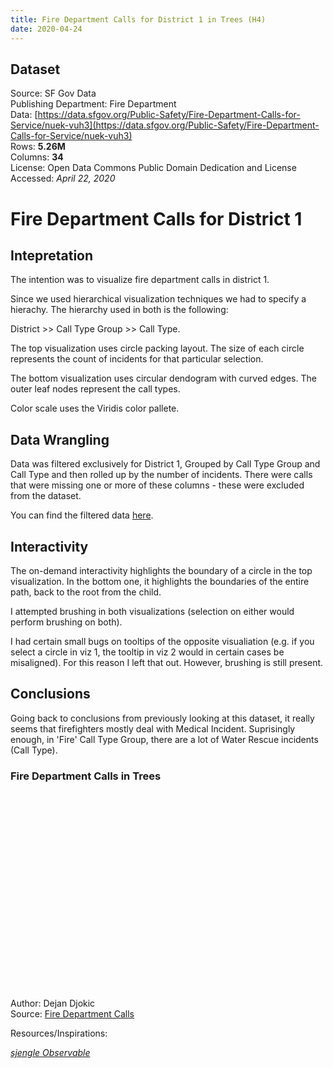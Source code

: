 ```yaml
---
title: Fire Department Calls for District 1 in Trees (H4)
date: 2020-04-24
---
```


## Dataset

Source: SF Gov Data<br>
Publishing Department: Fire Department<br>
Data: [https://data.sfgov.org/Public-Safety/Fire-Department-Calls-for-Service/nuek-vuh3](https://data.sfgov.org/Public-Safety/Fire-Department-Calls-for-Service/nuek-vuh3)<br>
Rows: **5.26M**<br>
Columns: **34**<br>
License: Open Data Commons Public Domain Dedication and License<br>
Accessed: _April 22, 2020_<br>

# Fire Department Calls for District 1

## Intepretation

The intention was to visualize fire department calls in district 1.

Since we used hierarchical visualization techniques we had to specify a hierachy. The hierarchy used in both is the following: 

District >> Call Type Group >> Call Type.

The top visualization uses circle packing layout. The size of each circle represents the count of incidents for that particular selection.

The bottom visualization uses circular dendogram with curved edges. The outer leaf nodes represent the call types.

Color scale uses the Viridis color pallete.

## Data Wrangling

Data was filtered exclusively for District 1, Grouped by Call Type Group and Call Type and then rolled up by the number of incidents. There were calls that were missing one or more of these columns - these were excluded from the dataset.

You can find the filtered data [here](../d3-vis/h4-tree/data.csv).

## Interactivity

The on-demand interactivity highlights the boundary of a circle in the top visualization. In the bottom one, it highlights the boundaries of the entire path, back to the root from the child.

I attempted brushing in both visualizations (selection on either would perform brushing on both). 

I had certain small bugs on tooltips of the opposite visualiation (e.g. if you select a circle in viz 1, the tooltip in viz 2 would in certain cases be misaligned). For this reason I left that out. However, brushing is still present.

## Conclusions

Going back to conclusions from previously looking at this dataset, it really seems that firefighters mostly deal with Medical Incident. Suprisingly enough, in 'Fire' Call Type Group, there are a lot of Water Rescue incidents (Call Type).


### Fire Department Calls in Trees
  <svg width="960" height="600" id="vis"></svg>

<figcaption>
    Author: Dejan Djokic <br>
    Source: <a href="https://data.sfgov.org/Public-Safety/Fire-Department-Calls-for-Service/nuek-vuh3">Fire Department Calls</a>
  </figcaption>

Resources/Inspirations:<br>

_[sjengle Observable](https://observablehq.com/@sjengle/java-11-api-hierarchy-visualization)_<br>

<script src="https://d3js.org/d3.v5.js"></script>
<script src="../d3-vis/h4-tree/tree.js"></script>
<link href="https://fonts.googleapis.com/css?family=Roboto" rel="stylesheet">
<link href="../stylesheets/style-h4.css" rel="stylesheet">
